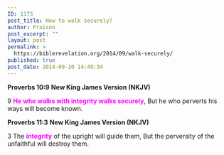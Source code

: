 ```yaml
---
ID: 1175
post_title: How to walk securely?
author: Praison
post_excerpt: ""
layout: post
permalink: >
  https://biblerevelation.org/2014/09/walk-securely/
published: true
post_date: 2014-09-10 14:49:34
---
```

<strong>Proverbs 10:9</strong>
<strong> New King James Version (NKJV)</strong>

9 <span style="color: #ff00ff;"><strong>He who walks with integrity walks securely</strong></span>,
But he who perverts his ways will become known.

<strong>Proverbs 11:3</strong>
<strong>New King James Version (NKJV)</strong>

3 The <span style="color: #ff00ff;"><strong>integrity</strong> </span>of the upright will guide them,
But the perversity of the unfaithful will destroy them.